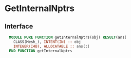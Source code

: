 # GetInternalNptrs

## Interface

```fortran
  MODULE PURE FUNCTION getInternalNptrs(obj) RESULT(ans)
    CLASS(Mesh_), INTENT(IN) :: obj
    INTEGER(I4B), ALLOCATABLE :: ans(:)
  END FUNCTION getInternalNptrs
```
